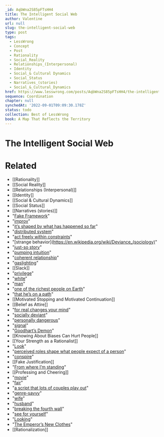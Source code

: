 ```yaml
---
_id: AqbWna2S85pFTsHH4
title: The Intelligent Social Web
author: Valentine
url: null
slug: the-intelligent-social-web
type: post
tags:
  - LessWrong
  - Concept
  - Post
  - Rationality
  - Social_Reality
  - Relationships_(Interpersonal)
  - Identity
  - Social_& Cultural Dynamics
  - Social_Status
  - Narratives_(stories)
  - Social_&_Cultural_Dynamics
href: https://www.lesswrong.com/posts/AqbWna2S85pFTsHH4/the-intelligent-social-web
sequence: Coordination
chapter: null
synchedAt: '2022-09-01T09:09:30.178Z'
status: todo
collection: Best of LessWrong
book: A Map That Reflects the Territory
---
```


# The Intelligent Social Web


# Related

- [[Rationality]]
- [[Social Reality]]
- [[Relationships (Interpersonal)]]
- [[Identity]]
- [[Social & Cultural Dynamics]]
- [[Social Status]]
- [[Narratives (stories)]]
- "[Fake Framework](http://lesswrong.com/lw/p80/in_praise_of_fake_frameworks/)"
- "[improv](https://en.wikipedia.org/wiki/Improvisational_theatre)"
- "[it’s shaped by what has happened so far](https://en.wikipedia.org/wiki/Yes,_and...)"
- "[distributed system](https://en.wikipedia.org/wiki/Distributed_computing)"
- "[act freely within constraints](https://en.wikipedia.org/wiki/Yes,_and...)"
- "[strange behavior](https://en.wikipedia.org/wiki/Deviance_(sociology)"
- "[just-so story](https://www.lesserwrong.com/posts/9AoDAfwv3mEzZ8zeb/just-so-stories)"
- "[pumping intuition](https://en.wikipedia.org/wiki/Intuition_pump)"
- "[coherent relationship](https://en.wikipedia.org/wiki/Karpman_drama_triangle)"
- "[gaslighting](https://en.wikipedia.org/wiki/Gaslighting)"
- [[Slack]]
- "[privilege](https://everydayfeminism.com/2014/09/what-is-privilege/)"
- "[white](https://en.wikipedia.org/wiki/White_privilege)"
- "[man](https://en.wikipedia.org/wiki/Male_privilege)"
- "[one of the richest people on Earth](https://www.givingwhatwecan.org/get-involved/how-rich-am-i/)"
- "[that he’s on a path](http://sjwiki.org/wiki/Privilege_blindness)"
- [[Motivated Stopping and Motivated Continuation]]
- [[Belief as Attire]]
- "[for real changes your mind](https://wiki.lesswrong.com/wiki/How_To_Actually_Change_Your_Mind)"
- "[socially deviant](http://lesswrong.com/lw/m9/aschs_conformity_experiment/)"
- "[personally dangerous](http://mindingourway.com/newcomblike-problems-are-the-norm/)"
- "[signal](https://wiki.lesswrong.com/wiki/Signaling)"
- "[Goodhart’s Demon](https://en.wikipedia.org/wiki/Goodhart%27s_law)"
- [[Knowing About Biases Can Hurt People]]
- [[Your Strength as a Rationalist]]
- "[Look](https://www.lesserwrong.com/posts/tMhEv28KJYWsu6Wdo/kensh)"
- "[perceived roles shape what people expect of a person](https://en.wikipedia.org/wiki/Confirmation_bias)"
- "[conspire](http://sjwiki.org/wiki/Privilege)"
- [[Fake Justification]]
- "[From where I’m standing](https://www.lesserwrong.com/posts/tMhEv28KJYWsu6Wdo/kensh)"
- [[Professing and Cheering]]
- "[movie](https://screencraft.org/2013/09/13/hollywood-movies-same/)"
- "[fair](https://en.wikipedia.org/wiki/Just-world_hypothesis)"
- "[a script that lots of couples play out](https://www.goodtherapy.org/blog/ending-anxious-avoidant-dance-part-1-opposing-attachment-styles-0518174)"
- "[genre-savvy](http://tvtropes.org/pmwiki/pmwiki.php/Main/GenreSavvy)"
- "[wife](https://aloftyexistence.wordpress.com/2011/03/23/your-partner-might-be-anxious-if/)"
- "[husband](https://aloftyexistence.wordpress.com/2011/03/02/top-ten-signs-your-partner-is-avoidant/)"
- "[breaking the fourth wall](https://www.urbandictionary.com/define.php?term=Breaking%20the%20Fourth%20Wall)"
- "[see for yourself](https://www.lesswrong.com/posts/tMhEv28KJYWsu6Wdo/kensh)"
- "[Looking](https://www.lesserwrong.com/posts/tMhEv28KJYWsu6Wdo/kensh)"
- "[The Emperor’s New Clothes](http://www.online-literature.com/hans_christian_andersen/967/)"
- [[Rationalization]]